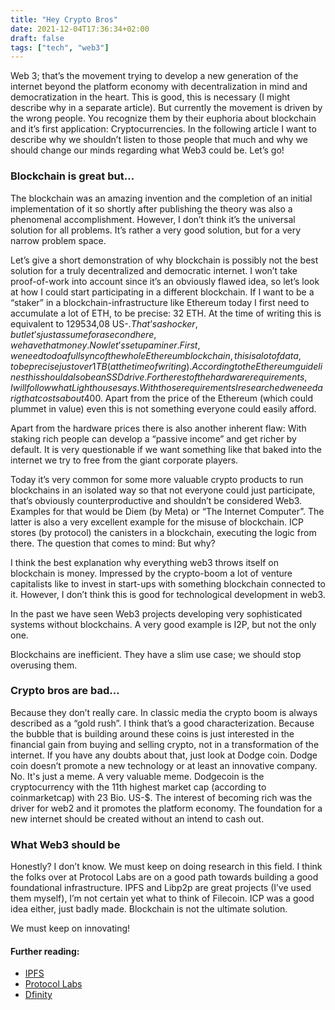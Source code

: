 ```yaml
---
title: "Hey Crypto Bros"
date: 2021-12-04T17:36:34+02:00
draft: false
tags: ["tech", "web3"]
---
```


Web 3; that’s the movement trying to develop a new generation of the internet beyond the platform economy with decentralization in mind and democratization in the heart. This is good, this is necessary (I might describe why in a separate article). But currently the movement is driven by the wrong people. You recognize them by their euphoria about blockchain and it’s first application: Cryptocurrencies. In the following article I want to describe why we shouldn’t listen to those people that much and why we should change our minds regarding what Web3 could be. Let’s go!

### Blockchain is great but…
The blockchain was an amazing invention and the completion of an initial implementation of it so shortly after publishing the theory was also a phenomenal accomplishment. However, I don’t think it’s the universal solution for all problems. It’s rather a very good solution, but for a very narrow problem space.

Let’s give a short demonstration of why blockchain is possibly not the best solution for a truly decentralized and democratic internet. I won’t take proof-of-work into account since it’s an obviously flawed idea, so let’s look at how I could start participating in a different blockchain. If I want to be a “staker” in a blockchain-infrastructure like Ethereum today I first need to accumulate a lot of ETH, to be precise: 32 ETH. At the time of writing this is equivalent to 129534,08 US-$. That’s a shocker, but let’s just assume for a second here, we have that money. Now let’s setup a miner. First, we need to do a full sync of the whole Ethereum blockchain, this is a lot of data, to be precise just over 1 TB (at the time of writing). According to the Ethereum guidelines this should also be an SSD drive. For the rest of the hardware requirements, I will follow what Lighthouse says.  With those requirements I researched we need a rig that costs about 400$. Apart from the price of the Ethereum (which could plummet in value) even this is not something everyone could easily afford.

Apart from the hardware prices there is also another inherent flaw: With staking rich people can develop a “passive income” and get richer by default. It is very questionable if we want something like that baked into the internet we try to free from the giant corporate players.

Today it’s very common for some more valuable crypto products to run blockchains in an isolated way so that not everyone could just participate, that’s obviously counterproductive and shouldn’t be considered Web3. Examples for that would be Diem (by Meta) or “The Internet Computer”. The latter is also a very excellent example for the misuse of blockchain. ICP stores (by protocol) the canisters in a blockchain, executing the logic from there. The question that comes to mind: But why?

I think the best explanation why everything web3 throws itself on blockchain is money. Impressed by the crypto-boom a lot of venture capitalists like to invest in start-ups with something blockchain connected to it. However, I don’t think this is good for technological development in web3.

In the past we have seen Web3 projects developing very sophisticated systems without blockchains. A very good example is I2P, but not the only one.

Blockchains are inefficient. They have a slim use case; we should stop overusing them.

### Crypto bros are bad…

Because they don’t really care. In classic media the crypto boom is always described as a “gold rush”. I think that’s a good characterization. Because the bubble that is building around these coins is just interested in the financial gain from buying and selling crypto, not in a transformation of the internet. If you have any doubts about that, just look at Dodge coin. Dodge coin doesn’t promote a new technology or at least an innovative company. No. It's just a meme. A very valuable meme. Dodgecoin is the cryptocurrency with the 11th highest market cap (according to coinmarketcap) with 23 Bio. US-$. The interest of becoming rich was the driver for web2 and it promotes the platform economy. The foundation for a new internet should be created without an intend to cash out.

### What Web3 should be
Honestly? I don’t know. We must keep on doing research in this field. I think the folks over at Protocol Labs are on a good path towards building a good foundational infrastructure. IPFS and Libp2p are great projects (I’ve used them myself), I’m not certain yet what to think of Filecoin. ICP was a good idea either, just badly made. Blockchain is not the ultimate solution.

We must keep on innovating!


#### Further reading:
- [IPFS](https://ipfs.io)
- [Protocol Labs](https://protocol.ai)
- [Dfinity](https://dfinity.org)